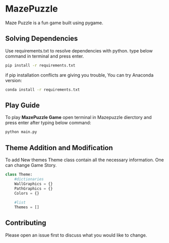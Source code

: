 # MazePuzzle
Maze Puzzle is a fun game built using pygame.

## Solving Dependencies
Use requirements.txt to resolve dependencies with python.
type below command in terminal and press enter.
```bash
pip install -r requirements.txt
```
if pip installation conflicts are giving you trouble, You can try Anaconda version:
```bash
conda install -r requirements.txt
```

## Play Guide
To play **MazePuzzle Game** open terminal in Mazepuzzle dierctory and press enter after typing below command:
```bash
python main.py
```

## Theme Addition and Modification
To add New themes Theme class contain all the necessary information. One can change Game Story.
```python
class Theme:
    #dictionaries
    WallGraphics = {}
    PathGraphics = {}
    Colors = {}
    
    #list
    Themes = []
```

## Contributing
Please open an issue first to discuss what you would like to change.
